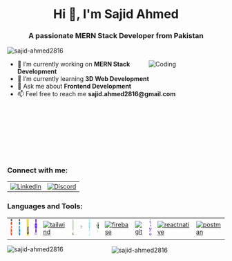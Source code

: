 <h1 align="center">Hi 👋, I'm Sajid Ahmed</h1>
<h3 align="center">A passionate MERN Stack Developer from Pakistan</h3>

<p align="left"> <img src="https://komarev.com/ghpvc/?username=sajid-ahmed2816&label=Profile%20views&color=0e75b6&style=flat" alt="sajid-ahmed2816" /> </p>
<img align="right" alt="Coding" src="https://github.com/user-attachments/assets/66ac442a-c9f8-4075-ab5e-156b15e221a5" style="width: 35%; height: auto;" data-target="animated-image.originalImage">

<ul style="margin: 0px 0px 30% 0px">
  
<li>🔭 I’m currently working on <b>MERN Stack Development</b></li>

<li>🌱 I’m currently learning <b>3D Web Development</b></li>

<li>💬 Ask me about <b>Frontend Development</b></li>

<li>📫 Feel free to reach me <b>sajid.ahmed2816@gmail.com</b></li>

</ul>
<h3 align="left">Connect with me:</h3>

<table>
  <tr>
    <td>
      <a href="https://linkedin.com/in/sajid-ahmed-9b5089279" target="_blank">
        <img src="https://raw.githubusercontent.com/rahuldkjain/github-profile-readme-generator/master/src/images/icons/Social/linked-in-alt.svg" alt="LinkedIn" width="40" height="40" />
      </a>
    </td>
    <td>
      <a href="https://discord.com/users/sajidd_dev" target="_blank">
        <img src="https://raw.githubusercontent.com/rahuldkjain/github-profile-readme-generator/master/src/images/icons/Social/discord.svg" alt="Discord" width="40" height="40" />
      </a>
    </td>
  </tr>
</table>

<h3 align="left">Languages and Tools:</h3>
<table>
  <tr>
    <td>
  <a href="https://www.w3.org/html/" target="_blank" rel="noreferrer"> 
    <img src="https://raw.githubusercontent.com/devicons/devicon/master/icons/html5/html5-original-wordmark.svg" alt="html5" width="40" height="40"/> 
  </a>    
    </td>
    <td>
      <a href="https://www.w3schools.com/css/" target="_blank" rel="noreferrer"> 
    <img src="https://raw.githubusercontent.com/devicons/devicon/master/icons/css3/css3-original-wordmark.svg" alt="css3" width="40" height="40"/> 
  </a> 
    </td>
<td>
  <a href="https://developer.mozilla.org/en-US/docs/Web/JavaScript" target="_blank" rel="noreferrer"> 
    <img src="https://raw.githubusercontent.com/devicons/devicon/master/icons/javascript/javascript-original.svg" alt="javascript" width="40" height="40"/> 
  </a> 
</td>
    <td>
  <a href="https://getbootstrap.com" target="_blank" rel="noreferrer"> 
    <img src="https://raw.githubusercontent.com/devicons/devicon/master/icons/bootstrap/bootstrap-plain-wordmark.svg" alt="bootstrap" width="40" height="40"/> 
  </a> 
    </td>
    <td>
  <a href="https://tailwindcss.com/" target="_blank" rel="noreferrer"> 
    <img src="https://www.vectorlogo.zone/logos/tailwindcss/tailwindcss-icon.svg" alt="tailwind" width="40" height="40"/> 
  </a> 
    </td>
    <td>
  <a href="https://www.mongodb.com/" target="_blank" rel="noreferrer"> 
    <img src="https://raw.githubusercontent.com/devicons/devicon/master/icons/mongodb/mongodb-original-wordmark.svg" alt="mongodb" width="40" height="40"/> 
  </a> 
    </td>
    <td>
  <a href="https://expressjs.com" target="_blank" rel="noreferrer"> 
    <img src="https://raw.githubusercontent.com/devicons/devicon/master/icons/express/express-original-wordmark.svg" alt="express" width="40" height="40"/> 
  </a> 
    </td>
    <td>
  <a href="https://reactjs.org/" target="_blank" rel="noreferrer"> 
    <img src="https://raw.githubusercontent.com/devicons/devicon/master/icons/react/react-original-wordmark.svg" alt="react" width="40" height="40"/> 
  </a> 
    </td>
    <td>    
  <a href="https://nodejs.org" target="_blank" rel="noreferrer"> 
    <img src="https://raw.githubusercontent.com/devicons/devicon/master/icons/nodejs/nodejs-original-wordmark.svg" alt="nodejs" width="40" height="40"/> 
  </a> 
    </td>
    <td>
  <a href="https://firebase.google.com/" target="_blank" rel="noreferrer"> 
    <img src="https://github.com/user-attachments/assets/a600797e-e820-4714-8f9e-f3d9fedebbc3" alt="firebase" width="40" height="40"/> 
  </a> 
    </td>
    <td>    
  <a href="https://git-scm.com/" target="_blank" rel="noreferrer"> 
    <img src="https://www.vectorlogo.zone/logos/git-scm/git-scm-icon.svg" alt="git" width="40" height="40"/> 
  </a>  
    </td>
    <td>
  <a href="https://redux.js.org" target="_blank" rel="noreferrer"> 
    <img src="https://raw.githubusercontent.com/devicons/devicon/master/icons/redux/redux-original.svg" alt="redux" width="40" height="40"/> 
  </a>
    </td>
    <td>
  <a href="https://reactnative.dev/" target="_blank" rel="noreferrer"> 
    <img src="https://reactnative.dev/img/header_logo.svg" alt="reactnative" width="40" height="40"/> 
  </a> 
    </td>
    <td>
  <a href="https://postman.com" target="_blank" rel="noreferrer"> 
    <img src="https://www.vectorlogo.zone/logos/getpostman/getpostman-icon.svg" alt="postman" width="40" height="40"/> 
  </a> 
    </td>
  </tr>
</table>

<div display="flex" align-items="flex-start" gap="10px">

  <img align="left" src="https://github-readme-stats.vercel.app/api?username=sajid-ahmed2816&show_icons=true&locale=en" alt="sajid-ahmed2816" width="48%"/>
<img align="center" src="https://github-readme-streak-stats.herokuapp.com/?user=sajid-ahmed2816&" alt="sajid-ahmed2816" width="48%"/>
</div>

